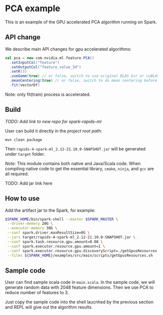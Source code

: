 # PCA example

This is an example of the GPU accelerated PCA algorithm running on Spark.


## API change

We describe main API changes for gpu accelerated algorithms:


```scala
val pca = new com.nvidia.ml.feature.PCA()
  .setInputCol("feature")
  .setOutputCol("feature_value_3d")
  .setK(3)
  .useGemm(true) // or false, switch to use original BLAS bsr or cuBLAS gemm to compute covariance matrix
  .meanCentering(true) // or false, switch to do mean centering before computing covariance matrix
  .fit(vectorDf)
```

Note: only fit(train) process is accelerated.

## Build
_TODO: Add link to new repo for spark-rapids-ml_

User can build it directly in the _project root path_:
```
mvn clean package
```
Then `rapids-4-spark-ml_2.12-21.10.0-SNAPSHOT.jar` will be generated under `target` folder.

_Note_: This module contains both native and Java/Scala code. When compiling native code to get the essential library, `cmake`, `ninja`, and `gcc` are all required. 

TODO: Add jar link here

## How to use

Add the artifact jar to the Spark, for example:
```bash
$SPARK_HOME/bin/spark-shell --master $SPARK_MASTER \
 --driver-memory 20G \
 --executor-memory 30G \
 --conf spark.driver.maxResultSize=8G \
 --jars target/rapids-4-spark-ml_2.12-21.10.0-SNAPSHOT.jar \
 --conf spark.task.resource.gpu.amount=0.08 \
 --conf spark.executor.resource.gpu.amount=1 \
 --conf spark.executor.resource.gpu.discoveryScript=./getGpusResources.sh \
 --files ${SPARK_HOME}/examples/src/main/scripts/getGpusResources.sh
```

## Sample code

User can find sample scala code in `main.scala`. In the sample code, we will generate random data with 2048 feature dimensions. Then we use PCA to reduce number of features to 3.

Just copy the sample code into the shell laucnhed by the previous section and REPL will give out the algorithm results.
